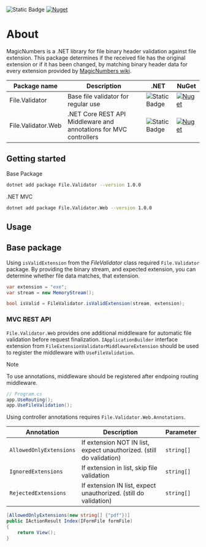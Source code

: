 ![Static Badge](https://img.shields.io/badge/.net%208.0-green?style=flat)
<a href='https://www.nuget.org/packages/File.Validator/' target="_blank"><img alt='Nuget' src='https://img.shields.io/badge/1.0.0-100000?style=flat&logo=Nuget&logoColor=FFFFFF&labelColor=969696&color=0093BD'/></a>

# About

MagicNumbers is a .NET library for file binary header validation against file extension. 
This package determines if the received file has the original extension or if it has been changed, by matching binary header data for every extension provided by [MagicNumbers wiki](https://www.wikiwand.com/en/Magic_number_(programming)).

| Package name | Description | .NET | NuGet |
| ------------ | ----------- | ---- | ----- |
| File.Validator       | Base file validator for regular use | ![Static Badge](https://img.shields.io/badge/.net%208.0-green?style=flat) | <a href='https://www.nuget.org/packages/File.Validator/' target="_blank"><img alt='Nuget' src='https://img.shields.io/badge/1.0.0-100000?style=flat&logo=Nuget&logoColor=FFFFFF&labelColor=969696&color=0093BD'/></a> |
| File.Validator.Web  |  .NET Core REST API Middleware and annotations for MVC controllers | ![Static Badge](https://img.shields.io/badge/.net%208.0-green?style=flat)     |  <a href='https://www.nuget.org/packages/File.Validator.Web/' target="_blank"><img alt='Nuget' src='https://img.shields.io/badge/1.0.0-100000?style=flat&logo=Nuget&logoColor=FFFFFF&labelColor=969696&color=0093BD'/></a>   |

## Getting started

Base Package
```bash
dotnet add package File.Validator --version 1.0.0
```
.NET MVC
```bash
dotnet add package File.Validator.Web --version 1.0.0
```

## Usage

## Base package

Using `isValidExtension` from the _FileValidator_ class required `File.Validator` package. By providing the binary stream, and expected extension, you can determine whether file data matches, that extension.

```c#
var extension = "exe";
var stream = new MemoryStream();

bool isValid = FileValidator.isValidExtension(stream, extension);
```

### MVC REST API

`File.Validator.Web` provides one additional middleware for automatic file validation before request finalization. `IApplicationBuilder` interface extension from `FileExtensionValidatorMiddlewareExtension` should be used to register the middleware with `UseFileValidation`. 

> [!NOTE] 
> To use annotations, middleware should be registered after endpoing routing middleware. 

```c#
// Program.cs
app.UseRouting();
app.UseFileValidation();
```

Using controller annotations requires `File.Validator.Web.Annotations`.

| Annotation | Description | Parameter |
| ---------- | ----------- | --------- | 
| `AllowedOnlyExtensions` | If extension NOT IN list, expect unauthorized. (still do validation) | `string[]` |
| `IgnoredExtensions` | If extension in list, skip file validation | `string[]` |
| `RejectedExtensions` | If extension IN list, expect unauthorized. (still do validation) | `string[]` |

```c#
[AllowedOnlyExtensions(new string[] {"pdf"})]
public IActionResult Index(IFormFile formFile)
{
    return View();
}
```
